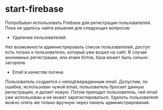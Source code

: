 # start-firebase
Попробывал использовать Firebase для регистрации пользователей. Пока не удалось найти решения для следующих вопросов:

* Удаление пользователей.

Нет возможности администрировать список пользователей, доступ есть только к пользователю, который уже вошел на сайт.
В случае анонимных регистрации, или атаки ботов, база может быть сильно засорена.

* Email в качестве логина. 

Пользователь создается с неподтвержденным email. Допустим, по ошибке, использован чужой email, пользователь бросает данную регистрацию, и делает новую. Потом приходит пользователь, чей email уже использован и не может зарегистироваться. Удалить пользователя можно опять же только вручную через панель администрирования.
